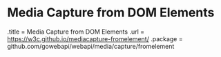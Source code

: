 # Media Capture from DOM Elements

.title = Media Capture from DOM Elements
.url = <https://w3c.github.io/mediacapture-fromelement/>
.package = github.com/gowebapi/webapi/media/capture/fromelement
